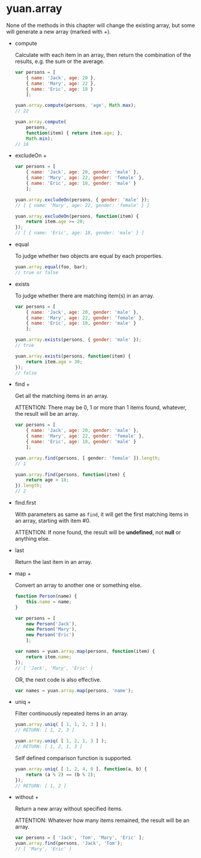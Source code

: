 # yuan.array

None of the methods in this chapter will change the existing array, but some will generate a new array (marked with +).

*	compute

	Calculate with each item in an array, then return the combination of the results, e.g. the sum or the average.

	```javascript
	var persons = [
		{ name: 'Jack', age: 20 },
		{ name: 'Mary', age: 22 },
		{ name: 'Eric', age: 18 }
		];

	yuan.array.compute(persons, 'age', Math.max);
	// 22

	yuan.array.compute(
		persons,
		function(item) { return item.age; },
		Math.min);
	// 18
	```

*	excludeOn +

	```javascript
	var persons = [
		{ name: 'Jack', age: 20, gender: 'male' },
		{ name: 'Mary', age: 22, gender: 'female' },
		{ name: 'Eric', age: 18, gender: 'male' }
		];

	yuan.array.excludeOn(persons, { gender: 'male' });
	// [ { name: 'Mary', age: 22, gender: 'female' } ]

	yuan.array.excludeOn(persons, function(item) {
		return item.age >= 20;
	});
	// [ { name: 'Eric', age: 18, gender: 'male' } ]
	```

*	equal

	To judge whether two objects are equal by each properties.

	```javascript
	yuan.array.equal(foo, bar);
	// true or false
	```

*	exists

	To judge whether there are matching item(s) in an array.

	```javascript
	var persons = [
		{ name: 'Jack', age: 20, gender: 'male' },
		{ name: 'Mary', age: 22, gender: 'female' },
		{ name: 'Eric', age: 18, gender: 'male' }
		];

	yuan.array.exists(persons, { gender: 'male' });
	// true

	yuan.array.exists(persons, function(item) {
		return item.age > 30;
	});
	// false
	```

*	find +

	Get all the matching items in an array.

	ATTENTION: There may be 0, 1 or more than 1 items found, whatever, the result will be an array.

	```javascript
	var persons = [
		{ name: 'Jack', age: 20, gender: 'male' },
		{ name: 'Mary', age: 22, gender: 'female' },
		{ name: 'Eric', age: 18, gender: 'male' }
		];

	yuan.array.find(persons, [ gender: 'female' ]).length;
	// 1

	yuan.array.find(persons, function(item) {
		return age > 18;
	}).length;
	// 2
	```

*	find.first

	With parameters as same as ```find```, it will get the first matching items in an array, starting with item #0.

	ATTENTION: If none found, the result will be __undefined__, not __null__ or anything else.

*	last

	Return the last item in an array.

*	map +

	Convert an array to another one or something else.
	```javascript
	function Person(name) {
		this.name = name;
	}

	var persons = [
		new Person('Jack'),
		new Person('Mary'),
		new Person('Eric')
		];

	var names = yuan.array.map(persons, function(item) {
		return item.name;
	});
	// [ 'Jack', 'Mary', 'Eric' ]
	```

	OR, the next code is also effective.
	```javascript
	var names = yuan.array.map(persons, 'name');
	```

*	uniq +

	Filter continuously repeated items in an array.
	```javascript
	yuan.array.uniq( [ 1, 1, 2, 3 ] );
	// RETURN: [ 1, 2, 3 ]

	yuan.array.uniq( [ 1, 2, 1, 3 ] );
	// RETURN: [ 1, 2, 1, 3 ]
	```

	Self defined comparison function is supported.
	```javascript
	yuan.array.uniq( [ 1, 2, 4, 8 ], function(a, b) {
		return (a % 2) == (b % 2);
	});
	// RETURN: [ 1, 2 ]
	```

*	without +

	Return a new array without specified items.

	ATTENTION: Whatever how many items remained, the result will be an array.

	```javascript
	var persons = [ 'Jack', 'Tom', 'Mary', 'Eric' ];
	yuan.array.find(persons, 'Jack', 'Tom');
	// [ 'Mary', 'Eric' ]
	```
